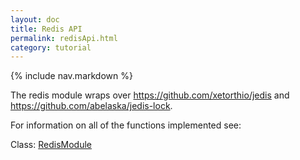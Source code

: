 ```yaml
---
layout: doc
title: Redis API
permalink: redisApi.html
category: tutorial
---
```



{% include nav.markdown %}

The redis module wraps over https://github.com/xetorthio/jedis and https://github.com/abelaska/jedis-lock.


For information on all of the functions implemented see:

Class: [RedisModule](https://github.com/gerritjvv/glue/blob/master/core/glue-modules/src/main/groovy/org/glue/modules/RedisModule.groovy)


  
